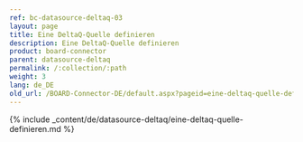 ```yaml
---
ref: bc-datasource-deltaq-03
layout: page
title: Eine DeltaQ-Quelle definieren
description: Eine DeltaQ-Quelle definieren
product: board-connector
parent: datasource-deltaq
permalink: /:collection/:path
weight: 3
lang: de_DE
old_url: /BOARD-Connector-DE/default.aspx?pageid=eine-deltaq-quelle-definieren
---
```

{% include _content/de/datasource-deltaq/eine-deltaq-quelle-definieren.md %}
